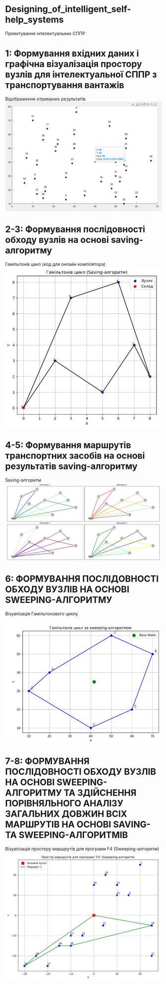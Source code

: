 # Designing_of_intelligent_self-help_systems
Проектування інтелектуальних СППР

# 1: Формування вхідних даних і графічна візуалізація простору вузлів для інтелектуальної СППР з транспортування вантажів

Відображення отриманих результатів
![Results](https://github.com/inaprel3/Designing_of_intelligent_self-help_systems/blob/main/picture/1_Results.png)

# 2-3: Формування послідовності обходу вузлів на основі saving-алгоритму
Гамільтонів цикл (код для онлайн компілятора)
![](https://github.com/inaprel3/Designing_of_intelligent_self-help_systems/blob/main/picture/2_Hamiltons_cycle.png)

# 4-5: Формування маршрутів транспортних засобів на основі результатів saving-алгоритму
Saving-алгоритм
![](https://github.com/inaprel3/Designing_of_intelligent_self-help_systems/blob/main/picture/3_The_result_of_work_of_four_programs.png)

# 6: ФОРМУВАННЯ ПОСЛІДОВНОСТІ ОБХОДУ ВУЗЛІВ НА ОСНОВІ SWEEPING-АЛГОРИТМУ
Візуалізація Гамільтонового циклу
![](https://github.com/inaprel3/Designing_of_intelligent_self-help_systems/blob/main/picture/4_Visualization%20of%20the%20Hamiltonian%20cycle.png)

# 7-8: ФОРМУВАННЯ ПОСЛІДОВНОСТІ ОБХОДУ ВУЗЛІВ НА ОСНОВІ SWEEPING-АЛГОРИТМУ ТА ЗДІЙСНЕННЯ ПОРІВНЯЛЬНОГО АНАЛІЗУ ЗАГАЛЬНИХ ДОВЖИН ВСІХ МАРШРУТІВ НА ОСНОВІ SAVING- ТА SWEEPING-АЛГОРИТМІВ
Візуалізація простору маршрутів для програми F4 (Sweeping-алгоритм)
![](https://github.com/inaprel3/Designing_of_intelligent_self-help_systems/blob/main/picture/5%20Visualization%20of%20the%20route%20space%20for%20the%20F4%20program%20(Sweeping%20algorithm).png)
